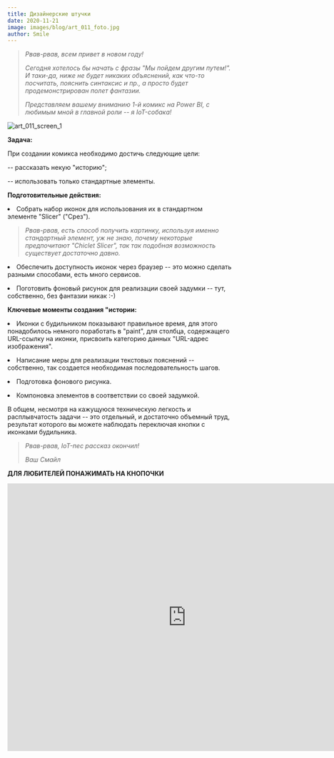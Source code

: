 ```yaml
---
title: Дизайнерские штучки
date: 2020-11-21
image: images/blog/art_011_foto.jpg
author: Smile
---
```


> *Рвав-рвав, всем привет в новом году!*
>
> *Сегодня хотелось бы начать с фразы "Мы пойдем другим путем!". И таки-да, ниже не будет никаких объяснений, как что-то посчитать, пояснить синтаксис и пр., а просто будет продемонстрирован полет фантазии.*
>
> *Представляем вашему вниманию 1-й комикс на Power BI, с любимым мной в главной роли -- я IoT-собака!*

![art_011_screen_1](https://kkadikin.ru/images/blog/art_011_screen_1.jpg)


**Задача:**

При создании комикса необходимо достичь следующие цели:

-- рассказать некую "историю";

-- использовать только стандартные элементы.


**Подготовительные действия:**

**<li>** Собрать набор иконок для использования их в стандартном элементе "Slicer" ("Срез").

> *Рвав-рвав, есть способ получить картинку, используя именно стандартный элемент, уж не знаю, почему некоторые предпочитают "Chiclet Slicer", так так подобная возможность существует достаточно давно.*

**<li>** Обеспечить доступность иконок через браузер -- это можно сделать разными способами, есть много сервисов.

**<li>** Поготовить фоновый рисунок для реализации своей задумки -- тут, собственно, без фантазии никак :-)


**Ключевые моменты cоздания "истории:**

**<li>** Иконки с будильником показывают правильное время, для этого понадобилось немного поработать в "paint", для столбца, содержащего URL-ссылку на иконки, присвоить категорию данных "URL-адрес изображения".

**<li>** Написание меры для реализации текстовых пояснений -- собственно, так создается необходимая последовательность шагов.

**<li>** Подготовка фонового рисунка.

**<li>** Компоновка элементов в соответствии со своей задумкой.

В общем, несмотря на кажущуюся техническую легкость и расплывчатость задачи -- это отдельный, и достаточно объемный труд, результат которого вы можете наблюдать переключая кнопки с иконками будильника.

> *Рвав-рвав, IoT-пес рассказ окончил!*
>
> *Ваш Смайл*


**ДЛЯ ЛЮБИТЕЛЕЙ ПОНАЖИМАТЬ НА КНОПОЧКИ**

<iframe width="800" height="600" src="https://app.powerbi.com/view?r=eyJrIjoiNDcyNzY5ZjMtYzUxZC00YmUwLThlOTMtNjgwYWE2NGM4YThmIiwidCI6IjE4YjFiOTZhLTk0MTQtNDE3MC1iNmNhLTZkODU3NTJlNTZmOCIsImMiOjZ9" frameborder="0" allowFullScreen="true"></iframe>